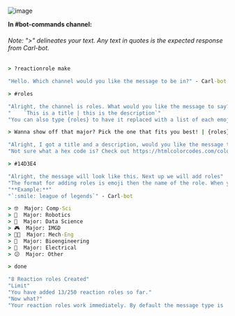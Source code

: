 ![image](https://github.com/JacobNoahGlik/DiscordServerForCSClasses/assets/70964953/ea40a789-d633-4faa-88ba-795521daa7b1)

**In #bot-commands channel:**
###### Note: ">" delineates your text. Any text in quotes is the expected response from Carl-bot.

```cmd
> ?reactionrole make

"Hello. Which channel would you like the message to be in?" - Carl-bot

> #⁠roles

"Alright, the channel is ⁠roles. What would you like the message to say? Use a | to separate the title from the description, like so"
"    `This is a title | this is the description`"
"You can also type {roles} to have it replaced with a list of each emoji and its associated role." - Carl-bot

> Wanna show off that major? Pick the one that fits you best! | {roles}

"Alright, I got a title and a description, would you like the message to have a color? Respond with the hex code or 'none' to skip."
"Not sure what a hex code is? Check out https://htmlcolorcodes.com/color-picker/." - Carl-bot

> #14D3E4

"Alright, the message will look like this. Next up we will add roles"
"The format for adding roles is emoji then the name of the role. When you're done, type 'done'"
"**Example:**"
"`:smile: league of legends`" - Carl-bot

> 🤓  Major: Comp-Sci
> 🤖  Major: Robotics
> 💪  Major: Data Science
> 🎮  Major: IMGD
> 🧑‍🔧  Major: Mech-Eng
> 🧬  Major: Bioengineering
> 🔌  Major: Electrical
> 😕  Major: Other

> done

"8 Reaction roles Created"
"Limit"
"You have added 13/250 reaction roles so far."
"Now what?"
"Your reaction roles work immediately. By default the message type is 'normal', see the docs for all available modes." - Carl-bot

```
